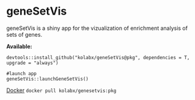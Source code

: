 
# geneSetVis
geneSetVis is a shiny app for the vizualization of enrichment analysis of sets of genes.

**Available:**
  ```
  devtools::install_github("kolabx/geneSetVis@pkg", dependencies = T, upgrade = "always")
  
  #launch app
  geneSetVis::launchGeneSetVis()
  ```

[Docker](https://hub.docker.com) 
`docker pull kolabx/genesetvis:pkg`

